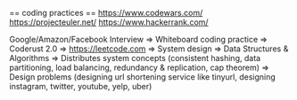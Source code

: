 == coding practices ==
https://www.codewars.com/
https://projecteuler.net/
https://www.hackerrank.com/

Google/Amazon/Facebook Interview
=> Whiteboard coding practice
=> Coderust 2.0
=> https://leetcode.com
=> System design
=> Data Structures & Algorithms
=> Distributes system concepts (consistent hashing, data partitioning, load balancing, redundancy & replication, cap theorem)
=> Design problems (designing url shortening service like tinyurl, designing instagram, twitter, youtube, yelp, uber)
